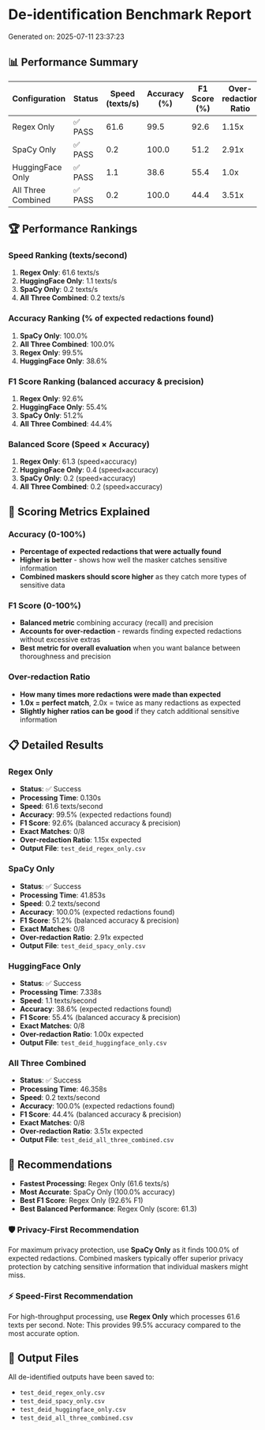 # De-identification Benchmark Report

Generated on: 2025-07-11 23:37:23

## 📊 Performance Summary

| Configuration | Status | Speed (texts/s) | Accuracy (%) | F1 Score (%) | Over-redaction Ratio | Exact Matches |
|---------------|--------|-----------------|--------------|--------------|---------------------|---------------|
| Regex Only | ✅ PASS | 61.6 | 99.5 | 92.6 | 1.15x | 0/8 |
| SpaCy Only | ✅ PASS | 0.2 | 100.0 | 51.2 | 2.91x | 0/8 |
| HuggingFace Only | ✅ PASS | 1.1 | 38.6 | 55.4 | 1.0x | 0/8 |
| All Three Combined | ✅ PASS | 0.2 | 100.0 | 44.4 | 3.51x | 0/8 |

## 🏆 Performance Rankings

### Speed Ranking (texts/second)
1. **Regex Only**: 61.6 texts/s
2. **HuggingFace Only**: 1.1 texts/s
3. **SpaCy Only**: 0.2 texts/s
4. **All Three Combined**: 0.2 texts/s

### Accuracy Ranking (% of expected redactions found)
1. **SpaCy Only**: 100.0%
2. **All Three Combined**: 100.0%
3. **Regex Only**: 99.5%
4. **HuggingFace Only**: 38.6%

### F1 Score Ranking (balanced accuracy & precision)
1. **Regex Only**: 92.6%
2. **HuggingFace Only**: 55.4%
3. **SpaCy Only**: 51.2%
4. **All Three Combined**: 44.4%

### Balanced Score (Speed × Accuracy)
1. **Regex Only**: 61.3 (speed×accuracy)
2. **HuggingFace Only**: 0.4 (speed×accuracy)
3. **SpaCy Only**: 0.2 (speed×accuracy)
4. **All Three Combined**: 0.2 (speed×accuracy)

## 📏 Scoring Metrics Explained

### Accuracy (0-100%)
- **Percentage of expected redactions that were actually found**
- **Higher is better** - shows how well the masker catches sensitive information
- **Combined maskers should score higher** as they catch more types of sensitive data

### F1 Score (0-100%)
- **Balanced metric** combining accuracy (recall) and precision
- **Accounts for over-redaction** - rewards finding expected redactions without excessive extras
- **Best metric for overall evaluation** when you want balance between thoroughness and precision

### Over-redaction Ratio
- **How many times more redactions were made than expected**
- **1.0x = perfect match**, 2.0x = twice as many redactions as expected
- **Slightly higher ratios can be good** if they catch additional sensitive information

## 📋 Detailed Results

### Regex Only
- **Status**: ✅ Success
- **Processing Time**: 0.130s
- **Speed**: 61.6 texts/second
- **Accuracy**: 99.5% (expected redactions found)
- **F1 Score**: 92.6% (balanced accuracy & precision)
- **Exact Matches**: 0/8
- **Over-redaction Ratio**: 1.15x expected
- **Output File**: `test_deid_regex_only.csv`

### SpaCy Only
- **Status**: ✅ Success
- **Processing Time**: 41.853s
- **Speed**: 0.2 texts/second
- **Accuracy**: 100.0% (expected redactions found)
- **F1 Score**: 51.2% (balanced accuracy & precision)
- **Exact Matches**: 0/8
- **Over-redaction Ratio**: 2.91x expected
- **Output File**: `test_deid_spacy_only.csv`

### HuggingFace Only
- **Status**: ✅ Success
- **Processing Time**: 7.338s
- **Speed**: 1.1 texts/second
- **Accuracy**: 38.6% (expected redactions found)
- **F1 Score**: 55.4% (balanced accuracy & precision)
- **Exact Matches**: 0/8
- **Over-redaction Ratio**: 1.00x expected
- **Output File**: `test_deid_huggingface_only.csv`

### All Three Combined
- **Status**: ✅ Success
- **Processing Time**: 46.358s
- **Speed**: 0.2 texts/second
- **Accuracy**: 100.0% (expected redactions found)
- **F1 Score**: 44.4% (balanced accuracy & precision)
- **Exact Matches**: 0/8
- **Over-redaction Ratio**: 3.51x expected
- **Output File**: `test_deid_all_three_combined.csv`

## 🎯 Recommendations

- **Fastest Processing**: Regex Only (61.6 texts/s)
- **Most Accurate**: SpaCy Only (100.0% accuracy)
- **Best F1 Score**: Regex Only (92.6% F1)
- **Best Balanced Performance**: Regex Only (score: 61.3)

### 🛡️ Privacy-First Recommendation
For maximum privacy protection, use **SpaCy Only** as it finds 100.0% of expected redactions.
Combined maskers typically offer superior privacy protection by catching sensitive information that individual maskers might miss.

### ⚡ Speed-First Recommendation
For high-throughput processing, use **Regex Only** which processes 61.6 texts per second.
Note: This provides 99.5% accuracy compared to the most accurate option.


## 📁 Output Files

All de-identified outputs have been saved to:
- `test_deid_regex_only.csv`
- `test_deid_spacy_only.csv`
- `test_deid_huggingface_only.csv`
- `test_deid_all_three_combined.csv`

